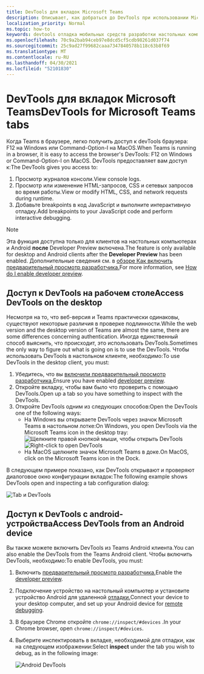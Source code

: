 ```yaml
---
title: DevTools для вкладок Microsoft Teams
description: Описывает, как добраться до DevTools при использовании Microsoft Teams настольного клиента
localization_priority: Normal
ms.topic: how-to
keywords: devtools отладка мобильных средств разработки настольных компьютеров chrome для настольных компьютеров
ms.openlocfilehash: 70c9a2bab94ceb97e8dcd5cf5cdb98261d037f74
ms.sourcegitcommit: 25c9ad27f99682caaa7347840578b118c63b8f69
ms.translationtype: MT
ms.contentlocale: ru-RU
ms.lasthandoff: 04/30/2021
ms.locfileid: "52101830"
---
```

# <a name="devtools-for-microsoft-teams-tabs"></a><span data-ttu-id="17ad0-104">DevTools для вкладок Microsoft Teams</span><span class="sxs-lookup"><span data-stu-id="17ad0-104">DevTools for Microsoft Teams tabs</span></span>

<span data-ttu-id="17ad0-105">Когда Teams в браузере, легко получить доступ к devTools браузера: F12 на Windows или Command-Option-I на MacOS.</span><span class="sxs-lookup"><span data-stu-id="17ad0-105">When Teams is running in a browser, it is easy to access the browser's DevTools: F12 on Windows or Command-Option-I on MacOS.</span></span> <span data-ttu-id="17ad0-106">DevTools предоставляет вам доступ к:</span><span class="sxs-lookup"><span data-stu-id="17ad0-106">The DevTools gives you access to:</span></span>

1. <span data-ttu-id="17ad0-107">Просмотр журналов консоли.</span><span class="sxs-lookup"><span data-stu-id="17ad0-107">View console logs.</span></span>
1. <span data-ttu-id="17ad0-108">Просмотр или изменение HTML-запросов, CSS и сетевых запросов во время работы.</span><span class="sxs-lookup"><span data-stu-id="17ad0-108">View or modify HTML, CSS, and network requests during runtime.</span></span>
1. <span data-ttu-id="17ad0-109">Добавьте breakpoints в код JavaScript и выполните интерактивную отладку.</span><span class="sxs-lookup"><span data-stu-id="17ad0-109">Add breakpoints to your JavaScript code and perform interactive debugging.</span></span>

> [!NOTE]
> <span data-ttu-id="17ad0-110">Эта функция доступна только для клиентов на настольных компьютерах и Android **после** Developer Preview включена.</span><span class="sxs-lookup"><span data-stu-id="17ad0-110">The feature is only available for desktop and Android clients after the **Developer Preview** has been enabled.</span></span> <span data-ttu-id="17ad0-111">Дополнительные сведения см. в [обзоре Как включить предварительный просмотр разработчика.](~/resources/dev-preview/developer-preview-intro.md)</span><span class="sxs-lookup"><span data-stu-id="17ad0-111">For more information, see [How do I enable developer preview](~/resources/dev-preview/developer-preview-intro.md).</span></span>

## <a name="access-devtools-on-the-desktop"></a><span data-ttu-id="17ad0-112">Доступ к DevTools на рабочем столе</span><span class="sxs-lookup"><span data-stu-id="17ad0-112">Access DevTools on the desktop</span></span>

<span data-ttu-id="17ad0-113">Несмотря на то, что веб-версия и Teams практически одинаковы, существуют некоторые различия в проверке подлинности.</span><span class="sxs-lookup"><span data-stu-id="17ad0-113">While the web version and the desktop version of Teams are almost the same, there are some differences concerning authentication.</span></span> <span data-ttu-id="17ad0-114">Иногда единственный способ выяснить, что происходит, это использовать DevTools.</span><span class="sxs-lookup"><span data-stu-id="17ad0-114">Sometimes the only way to figure out what is going on is to use the DevTools.</span></span> <span data-ttu-id="17ad0-115">Чтобы использовать DevTools в настольном клиенте, необходимо:</span><span class="sxs-lookup"><span data-stu-id="17ad0-115">To use DevTools in the desktop client, you must:</span></span>

1. <span data-ttu-id="17ad0-116">Убедитесь, что вы [включили предварительный просмотр разработчика.](~/resources/dev-preview/developer-preview-intro.md)</span><span class="sxs-lookup"><span data-stu-id="17ad0-116">Ensure you have enabled [developer preview](~/resources/dev-preview/developer-preview-intro.md).</span></span>
1. <span data-ttu-id="17ad0-117">Откройте вкладку, чтобы вам было что проверить с помощью DevTools.</span><span class="sxs-lookup"><span data-stu-id="17ad0-117">Open up a tab so you have something to inspect with the DevTools.</span></span>
1. <span data-ttu-id="17ad0-118">Откройте DevTools одним из следующих способов:</span><span class="sxs-lookup"><span data-stu-id="17ad0-118">Open the DevTools one of the following ways:</span></span>
    * <span data-ttu-id="17ad0-119">На Windows вы открываете DevTools через значок Microsoft Teams в настольном лотке:</span><span class="sxs-lookup"><span data-stu-id="17ad0-119">On Windows, you open DevTools via the Microsoft Teams icon in the desktop tray:</span></span><br>
  <span data-ttu-id="17ad0-120">![Щелкните правой кнопкой мыши, чтобы открыть DevTools](~/assets/images/dev-preview/devtools-right-click.png)</span><span class="sxs-lookup"><span data-stu-id="17ad0-120">![Right-click to open DevTools](~/assets/images/dev-preview/devtools-right-click.png)</span></span>
    * <span data-ttu-id="17ad0-121">На MacOS щелкните значок Microsoft Teams в доке.</span><span class="sxs-lookup"><span data-stu-id="17ad0-121">On MacOS, click on the Microsoft Teams icon in the Dock.</span></span>

<span data-ttu-id="17ad0-122">В следующем примере показано, как DevTools открывают и проверяют диалоговое окно конфигурации вкладок:</span><span class="sxs-lookup"><span data-stu-id="17ad0-122">The following example shows DevTools open and inspecting a tab configuration dialog:</span></span>

   ![Tab и DevTools](~/assets/images/dev-preview/tab-and-devtools.png)

## <a name="access-devtools-from-an-android-device"></a><span data-ttu-id="17ad0-124">Доступ к DevTools с android-устройства</span><span class="sxs-lookup"><span data-stu-id="17ad0-124">Access DevTools from an Android device</span></span>

<span data-ttu-id="17ad0-125">Вы также можете включить DevTools из Teams Android клиента.</span><span class="sxs-lookup"><span data-stu-id="17ad0-125">You can also enable the DevTools from the Teams Android client.</span></span> <span data-ttu-id="17ad0-126">Чтобы включить DevTools, необходимо:</span><span class="sxs-lookup"><span data-stu-id="17ad0-126">To enable DevTools, you must:</span></span>

1. <span data-ttu-id="17ad0-127">Включить [предварительный просмотр разработчика.](~/resources/dev-preview/developer-preview-intro.md)</span><span class="sxs-lookup"><span data-stu-id="17ad0-127">Enable the [developer preview](~/resources/dev-preview/developer-preview-intro.md).</span></span>
1. <span data-ttu-id="17ad0-128">Подключение устройство на настольный компьютер и установите устройство Android для удаленной [отладки.](https://developers.google.com/web/tools/chrome-devtools/remote-debugging/)</span><span class="sxs-lookup"><span data-stu-id="17ad0-128">Connect your device to your desktop computer, and set up your Android device for [remote debugging](https://developers.google.com/web/tools/chrome-devtools/remote-debugging/).</span></span>
1. <span data-ttu-id="17ad0-129">В браузере Chrome откройте `chrome://inspect/#devices` .</span><span class="sxs-lookup"><span data-stu-id="17ad0-129">In your Chrome browser, open `chrome://inspect/#devices`.</span></span>
1. <span data-ttu-id="17ad0-130">Выберите  инспектировать в вкладке, необходимой для отладки, как на следующем изображении:</span><span class="sxs-lookup"><span data-stu-id="17ad0-130">Select **inspect** under the tab you wish to debug, as in the following image:</span></span>

   ![Android DevTools](~/assets/images/android-devtools.png)
